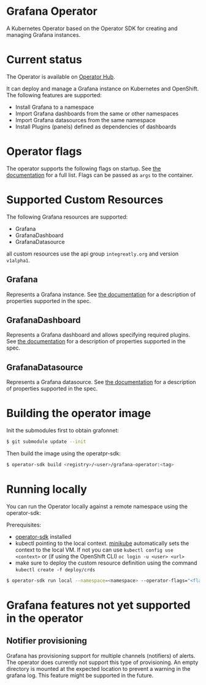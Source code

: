 # Grafana Operator

A Kubernetes Operator based on the Operator SDK for creating and managing Grafana instances.

# Current status

The Operator is available on [Operator Hub](https://operatorhub.io/operator/grafana-operator).

It can deploy and manage a Grafana instance on Kubernetes and OpenShift. The following features are supported:

* Install Grafana to a namespace
* Import Grafana dashboards from the same or other namespaces
* Import Grafana datasources from the same namespace
* Install Plugins (panels) defined as dependencies of dashboards 

# Operator flags

The operator supports the following flags on startup.
See [the documentation](./documentation/deploy_grafana.md) for a full list.
Flags can be passed as `args` to the container.

# Supported Custom Resources

The following Grafana resources are supported:

* Grafana
* GrafanaDashboard
* GrafanaDatasource

all custom resources use the api group `integreatly.org` and version `v1alpha1`.

## Grafana

Represents a Grafana instance. See [the documentation](./documentation/deploy_grafana.md) for a description of properties supported in the spec.

## GrafanaDashboard

Represents a Grafana dashboard and allows specifying required plugins. See [the documentation](./documentation/dashboards.md) for a description of properties supported in the spec.

## GrafanaDatasource

Represents a Grafana datasource. See [the documentation](./documentation/datasources.md) for a description of properties supported in the spec.

# Building the operator image

Init the submodules first to obtain grafonnet:

```sh
$ git submodule update --init
```

Then build the image using the operatpr-sdk:

```sh
$ operator-sdk build <registry>/<user>/grafana-operator:<tag>
```

# Running locally

You can run the Operator locally against a remote namespace using the operator-sdk:

Prerequisites:

* [operator-sdk](https://github.com/operator-framework/operator-sdk) installed
* kubectl pointing to the local context. [minikube](https://github.com/kubernetes/minikube) automatically sets the context to the local VM. If not you can use `kubectl config use <context>` or (if using the OpenShift CLI) `oc login -u <user> <url>`
* make sure to deploy the custom resource definition using the command ```kubectl create -f deploy/crds```

```sh
$ operator-sdk run local --namespace=<namespace> --operator-flags="<flags to pass>"
```

# Grafana features not yet supported in the operator

## Notifier provisioning

Grafana has provisioning support for multiple channels (notifiers) of alerts. The operator does currently not support this type of provisioning. An empty directory is mounted at the expected location to prevent a warning in the grafana log. This feature might be supported in the future. 
